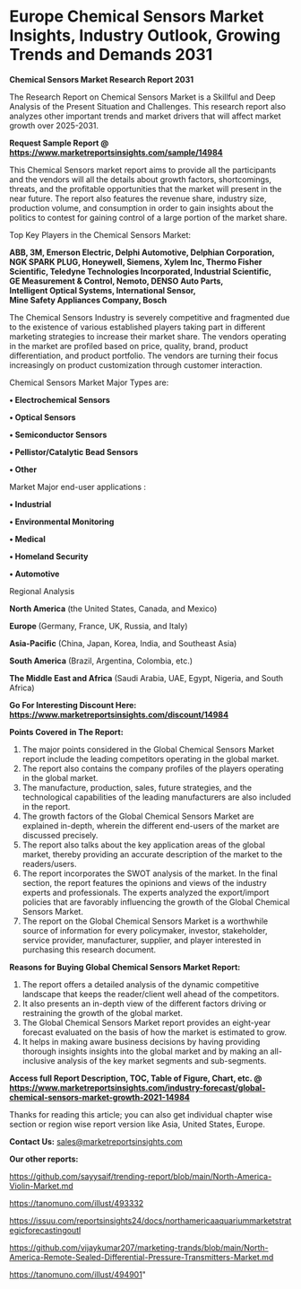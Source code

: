  # Europe Chemical Sensors Market Insights, Industry Outlook, Growing Trends and Demands 2031

<strong>Chemical Sensors Market Research Report 2031</strong>

The Research Report on Chemical Sensors Market is a Skillful and Deep Analysis of the Present Situation and Challenges. This research report also analyzes other important trends and market drivers that will affect market growth over 2025-2031.

<strong>Request Sample Report @ <a href=https://www.marketreportsinsights.com/sample/14984>https://www.marketreportsinsights.com/sample/14984</a></strong>

This Chemical Sensors market report aims to provide all the participants and the vendors will all the details about growth factors, shortcomings, threats, and the profitable opportunities that the market will present in the near future. The report also features the revenue share, industry size, production volume, and consumption in order to gain insights about the politics to contest for gaining control of a large portion of the market share.

Top Key Players in the Chemical Sensors Market:

<strong>ABB, 3M, Emerson Electric, Delphi Automotive, Delphian Corporation, NGK SPARK PLUG, Honeywell, Siemens, Xylem Inc, Thermo Fisher Scientific, Teledyne Technologies Incorporated, Industrial Scientific, GE Measurement & Control, Nemoto, DENSO Auto Parts, Intelligent Optical Systems, International Sensor, Mine Safety Appliances Company, Bosch</strong>

The Chemical Sensors Industry is severely competitive and fragmented due to the existence of various established players taking part in different marketing strategies to increase their market share. The vendors operating in the market are profiled based on price, quality, brand, product differentiation, and product portfolio. The vendors are turning their focus increasingly on product customization through customer interaction.

Chemical Sensors Market Major Types are:

<strong>• Electrochemical Sensors

• Optical Sensors

• Semiconductor Sensors

• Pellistor/Catalytic Bead Sensors

• Other</strong>

Market Major end-user applications :

<strong>• Industrial

• Environmental Monitoring

• Medical

• Homeland Security

• Automotive</strong>

Regional Analysis

</u><strong><b>North America</b></strong> (the United States, Canada, and Mexico)

<strong><b>Europe </b></strong>(Germany, France, UK, Russia, and Italy)

<strong><b>Asia-Pacific</b></strong> (China, Japan, Korea, India, and Southeast Asia)

<strong><b>South America</b></strong> (Brazil, Argentina, Colombia, etc.)

<strong><b>The Middle East and Africa</b></strong> (Saudi Arabia, UAE, Egypt, Nigeria, and South Africa)

<strong>Go For Interesting Discount Here: <a href=https://www.marketreportsinsights.com/discount/14984>https://www.marketreportsinsights.com/discount/14984</a></strong>

<strong>Points Covered in The Report:</strong>
<ol>
  <li>The major points considered in the Global Chemical Sensors Market report include the leading competitors operating in the global market.</li>
  <li>The report also contains the company profiles of the players operating in the global market.</li>
  <li>The manufacture, production, sales, future strategies, and the technological capabilities of the leading manufacturers are also included in the report.</li>
  <li>The growth factors of the Global Chemical Sensors Market are explained in-depth, wherein the different end-users of the market are discussed precisely.</li>
  <li>The report also talks about the key application areas of the global market, thereby providing an accurate description of the market to the readers/users.</li>
  <li>The report incorporates the SWOT analysis of the market. In the final section, the report features the opinions and views of the industry experts and professionals. The experts analyzed the export/import policies that are favorably influencing the growth of the Global Chemical Sensors Market.</li>
  <li>The report on the Global Chemical Sensors Market is a worthwhile source of information for every policymaker, investor, stakeholder, service provider, manufacturer, supplier, and player interested in purchasing this research document.</li>
</ol>
<strong>Reasons for Buying Global Chemical Sensors Market Report:</strong>

<ol>
  <li>The report offers a detailed analysis of the dynamic competitive landscape that keeps the reader/client well ahead of the competitors.</li>
  <li>It also presents an in-depth view of the different factors driving or restraining the growth of the global market.</li>
  <li>The Global Chemical Sensors Market report provides an eight-year forecast evaluated on the basis of how the market is estimated to grow.</li>
  <li>It helps in making aware business decisions by having providing thorough insights insights into the global market and by making an all-inclusive analysis of the key market segments and sub-segments.</li>
</ol>
<strong>Access full Report Description, TOC, Table of Figure, Chart, etc. @ <a href=https://www.marketreportsinsights.com/industry-forecast/global-chemical-sensors-market-growth-2021-14984>https://www.marketreportsinsights.com/industry-forecast/global-chemical-sensors-market-growth-2021-14984</a></strong>


Thanks for reading this article; you can also get individual chapter wise section or region wise report version like Asia, United States, Europe.

<strong>Contact Us:</strong>
sales@marketreportsinsights.com

<strong>Our other reports:</strong>

<a href=https://github.com/sayysaif/trending-report/blob/main/North-America-Violin-Market.md>https://github.com/sayysaif/trending-report/blob/main/North-America-Violin-Market.md</a>

<a href=https://tanomuno.com/illust/493332>https://tanomuno.com/illust/493332</a>

<a href=https://issuu.com/reportsinsights24/docs/northamericaaquariummarketstrategicforecastingoutl>https://issuu.com/reportsinsights24/docs/northamericaaquariummarketstrategicforecastingoutl</a>

<a href=https://github.com/vijaykumar207/marketing-trands/blob/main/North-America-Remote-Sealed-Differential-Pressure-Transmitters-Market.md>https://github.com/vijaykumar207/marketing-trands/blob/main/North-America-Remote-Sealed-Differential-Pressure-Transmitters-Market.md</a>

<a href=https://tanomuno.com/illust/494901>https://tanomuno.com/illust/494901</a>"

